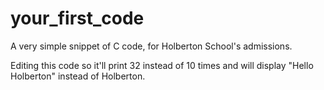 # your_first_code
A very simple snippet of C code, for Holberton School's admissions.

Editing this code so it'll print 32 instead of 10 times and will display "Hello Holberton" instead of Holberton.
